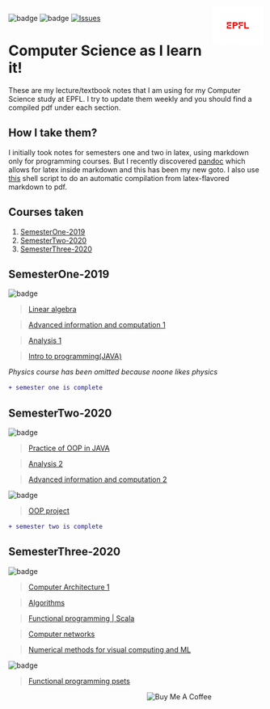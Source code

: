 <img src="extraFigures/epfl.png" align="right" width="100">

![badge](https://img.shields.io/badge/Coming_soon:sample_exam_pdfs-red.svg)
![badge](https://img.shields.io/badge/Recently_added:_project_files-green.svg)
[![Issues][current-shield]][current-url]


# Computer Science as I learn it!
These are my lecture/textbook notes that I am using for my Computer Science study at EPFL. I try to update them weekly and you should find a compiled pdf under each section. 

## How I take them? 
I initially took notes for semesters one and two in latex, using markdown only for programming courses. But I recently discovered [pandoc](https://pandoc.org/) which allows for latex inside markdown and this has been my new goto. I also use [this](https://github.com/alptheexplorer/epflLectureNotes/blob/master/produce.sh) shell script to do an automatic compilation from latex-flavored markdown to pdf. 


## Courses taken
1. [ SemesterOne-2019](#sm1)
2. [ SemesterTwo-2020](#sm2)
2. [ SemesterThree-2020](#sm3)


<a name="sm1"></a>
## SemesterOne-2019
![badge](https://img.shields.io/badge/lecture_notes-blue.svg)
> [Linear algebra](https://github.com/alptheexplorer/epflLectureNotes/blob/master/epflLectureNotes/semesterOne/linearAlgebra/linearAlgebra.pdf)

> [Advanced information and computation 1](https://github.com/alptheexplorer/epflLectureNotes/blob/master/epflLectureNotes/semesterOne/advancedComputation/aicc.pdf)

> [Analysis 1](https://github.com/alptheexplorer/epflLectureNotes/blob/master/epflLectureNotes/semesterOne/analysis/analysis.pdf)

> [Intro to programming(JAVA)](https://github.com/alptheexplorer/epflLectureNotes/blob/master/epflLectureNotes/semesterOne/IntroductionToProgramming-Sam/ch1.md)

*Physics course has been omitted because noone likes physics*

```diff
+ semester one is complete
```


<a name="sm2"></a>
## SemesterTwo-2020
![badge](https://img.shields.io/badge/lecture_notes-blue.svg)
> [Practice of OOP in JAVA](https://github.com/alptheexplorer/epflLectureNotes/blob/master/epflLectureNotes/semesterTwo/POOP/POOP.md) 

> [Analysis 2](https://github.com/alptheexplorer/epflLectureNotes/blob/master/epflLectureNotes/semesterTwo/analysisTwo/analysis2.pdf)

> [Advanced information and computation 2](https://github.com/alptheexplorer/epflLectureNotes/blob/master/epflLectureNotes/semesterTwo/AICC%202/AICC2.pdf)

![badge](https://img.shields.io/badge/projects-green.svg)
> [OOP project](https://github.com/alptheexplorer/RIGEL)

```diff
+ semester two is complete
```

<a name="sm3"></a>
## SemesterThree-2020
![badge](https://img.shields.io/badge/lecture_notes-blue.svg)
> [Computer Architecture 1](https://github.com/alptheexplorer/epflLectureNotes/blob/master/epflLectureNotes/semesterThree/computerArchitecture/compArch.md) 

> [Algorithms](https://github.com/alptheexplorer/epflLectureNotes/blob/master/epflLectureNotes/semesterThree/Algorithms/alg.pdf) 


> [Functional programming | Scala](https://github.com/alptheexplorer/epflLectureNotes/blob/master/epflLectureNotes/semesterThree/funProg/funProg.md) 

> [Computer networks](https://github.com/alptheexplorer/epflLectureNotes/blob/master/epflLectureNotes/semesterThree/computerNetworks/compNetworks.md) 

> [Numerical methods for visual computing and ML](https://github.com/alptheexplorer) 

![badge](https://img.shields.io/badge/projects-green.svg)

> [Functional programming psets](https://github.com/alptheexplorer/functionalProgramming) 



<a href="https://www.buymeacoffee.com/MGcsKPtYI" target="_blank"><img src="https://cdn.buymeacoffee.com/buttons/default-red.png" alt="Buy Me A Coffee" width="230" align="right" ></a>


[current-shield]: https://img.shields.io/badge/Current_Semester:Three-Orange.svg
[current-url]: https://github.com/alptheexplorer/epflLectureNotes#sm2



